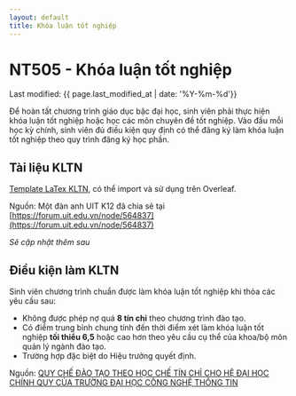 ```yaml
---
layout: default
title: Khóa luận tốt nghiệp
---
```


# NT505 - Khóa luận tốt nghiệp

Last modified: {{ page.last_modified_at | date: '%Y-%m-%d'}}


Để hoàn tất chương trình giáo dục bậc đại học, sinh viên phải thực hiện khóa luận tốt nghiệp hoặc học các môn chuyên đề tốt nghiệp. Vào đầu mỗi học kỳ chính, sinh viên đủ điều kiện quy định có thể đăng ký làm khóa luận tốt nghiệp theo quy trình đăng ký học phần.

## Tài liệu KLTN

[Template LaTex KLTN](https://github.com/sonnh-uit/HCMUIT_thesistemplate/tree/master), có thể import và sử dụng trên Overleaf.

Nguồn: Một đàn anh UIT K12 đã chia sẻ tại [https://forum.uit.edu.vn/node/564837](https://forum.uit.edu.vn/node/564837)

*Sẽ cập nhật thêm sau*

## Điều kiện làm KLTN

Sinh viên chương trình chuẩn được làm khóa luận tốt nghiệp khi thỏa các yêu cầu sau: 
- Không được phép nợ quá **8 tín chỉ** theo chương trình đào tạo. 
- Có điểm trung bình chung tính đến thời điểm xét làm khóa luận tốt nghiệp **tối thiểu 6,5** hoặc cao hơn theo yêu cầu cụ thể của khoa/bộ môn quản lý ngành đào tạo. 
- Trường hợp đặc biệt do Hiệu trưởng quyết định.

Nguồn: [QUY CHẾ ĐÀO TẠO THEO HỌC CHẾ TÍN CHỈ CHO HỆ ĐẠI HỌC CHÍNH QUY CỦA TRƯỜNG ĐẠI HỌC CÔNG NGHỆ THÔNG TIN](https://student.uit.edu.vn/sites/daa/files/202309/790-qd-dhcntt_28-9-22_quy_che_dao_tao.pdf)

